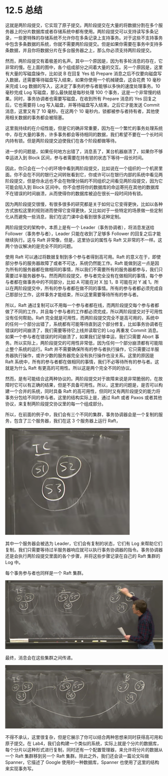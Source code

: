 # 12.5 总结

这就是两阶段提交，它实现了原子提交。两阶段提交在大量的将数据分割在多个服务器上的分片数据库或者存储系统中都有使用。两阶段提交可以支持读写多条记录，一些更特殊的存储系统不允许你在多条记录上支持事务。对于这些不支持事务中包含多条数据的系统，你就不需要两阶段提交。但是如果你需要在事务中支持多条数据，并且你将数据分片在多台服务器之上，那么你必须支持两阶段提交。

然而，两阶段提交有着极差的名声。其中一个原因是，因为有多轮消息的存在，它非常的慢。在上面的图中，各个组成部分之间着大量的交互。另一个原因是，这里有大量的写磁盘操作，比如说 B 在回复 Yes 给 Prepare 消息之后不仅要向磁盘写入数据，还需要等待磁盘写入结束，如果你使用一个机械硬盘，这会花费 10 毫秒来完成 Log 数据的写入，这决定了事务的参与者能够以多快的速度处理事务。10 毫秒完成 Log 写磁盘，那么最快就是每秒处理 100 个事务，这是一个非常慢的结果。同时，事务协调者也需要写磁盘，在收到所有 Prepare 消息的 Yes 回复之后，它也需要将 Log 写入磁盘，并等待磁盘写入结束。之后它才能发送 Commit 消息，这里又有了 10 毫秒。在这两个 10 毫秒内，锁都被参与者持有者，其他使用相关数据的事务都会被阻塞。

这里我持续的在介绍性能，但是它的确非常重要，因为在一个繁忙的事务处理系统中，存在大量的事务，许多事务都会等待相同的数据，我们希望不要在一个长时间内持有锁。但是两阶段提交迫使我们在各个阶段都做等待。

进一步的问题是，如果任何地方出错了，消息丢了，某台机器崩溃了，如果你不够幸运进入到 Block 区间，参与者需要在持有锁的状态下等待一段长时间。

因此，你只会在一个小的环境中看到两阶段提交，比如说在一个组织的一个机房里面。你不会在不同的银行之间转账看到它，你或许可以在银行内部的系统中看见两阶段提交，但是你永远也不会在物理分隔的不同组织之间看见两阶段提交，因为它可能会陷入到 Block 区间中。你不会想将你的数据库的命运寄托在其他的数据库不在错误的时间崩溃，从而使得你的数据库被迫在很长一段时间持有锁。

因为两阶段提交很慢，有很多很多的研究都是关于如何让它变得更快，比如以各种方式放松这里的规则进而使得它变得更快，又比如对于一些特定的场景做一些定制化从而避免一些消息，我们在这门课中会看到很多这种定制。

两阶段提交的架构中，本质上是有一个 Leader（事务协调者），将消息发送给 Follower（事务参与者），Leader 只能在收到了足够多 Follower 的回复之后才能继续执行。这与 Raft 非常像，但是，这里协议的属性与 Raft 又非常的不一样。这两个协议解决的是完全不同的问题。

使用 Raft 可以通过将数据复制到多个参与者得到高可用。Raft 的意义在于，即使部分参与的服务器故障了或者不可达，系统仍然能工作。Raft 能做到这一点是因为所有的服务器都在做相同的事情，所以我们不需要所有的服务器都参与，我们只需要过半服务器参与。然而两阶段提交，参与者完全没有在做相同的事情，每个参与者都在做事务中的不同部分，比如 A 可能在对 X 加 1，B 可能在对 Y 减 1。所以在两阶段提交中，所有的参与者都在做不同的事情。所有的参与者都必须完成自己那部分工作，这样事务才能结束，所以这里需要等待所有的参与者。

所以，Raft 通过复制可以不用每一个参与者都在线，而两阶段提交每个参与者都做了不同的工作，并且每个参与者的工作都必须完成，所以两阶段提交对于可用性没有任何帮助。Raft 完全就是可用性，而两阶段提交完全不是高可用的，系统中的任何一个部分出错了，系统都有可能等待直到这个部分修复。比如事务协调者在错误的时间崩溃了，我们需要等待它上线并读取它的 Log 再重发 Commit 消息。如果一个参与者在错误的时间崩溃了，如果我们足够幸运，我们只需要 Abort 事务。所以实际上，两阶段提交的可用性非常低，因为任何一个部分崩溃都有可能阻止整个系统的运行。Raft 并不需要确保所有的参与者执行操作，它只需要过半服务器执行操作，或许少数的服务器完全没有执行操作也没关系。这里的原因是 Raft 系统中，所有的参与者都在做相同的事情，我们不必等待所有的参与者。这就是为什么 Raft 有更高的可用性。所以这是两个完全不同的协议。

然而，是有可能结合这两种协议的。两阶段提交对于故障来说是非常脆弱的，在故障时它可以有正确的结果，但是不具备可用性。所以，这里的问题是，是否可以构建一个合并的系统，同时具备 Raft 的高可用性，但同时又有两阶段提交的能力将事务分包给不同的参与者。这里的结构实际上是，通过 Raft 或者 Paxos 或者其他协议，来复制两阶段提交协议里的每一个组成部分。

所以，在前面的例子中，我们会有三个不同的集群，事务协调器会是一个复制的服务，包含了三个服务器，我们在这 3 个服务器上运行 Raft，

![](<../assets/image (459).png>)

其中一个服务器会被选为 Leader，它们会有复制的状态，它们有 Log 来帮助它们复制，我们只需要等待过半服务器响应就可以执行事务协调器的指令。事务协调器还是会执行两阶段提交里面的各个步骤，并将这些步骤记录在自己的 Raft 集群的 Log 中。

每个事务参与者也同样是一个 Raft 集群。

![](<../assets/image (460).png>)

最终，消息会在这些集群之间传递。

![](<../assets/image (461).png>)

不得不承认，这里很复杂，但是它展示了你可以结合两种思想来同时获得高可用和原子提交。在 Lab4，我们会构建一个类似的系统，实际上就是个分片的数据库，每个分片以这种形式进行复制，同时还有一个配置管理器，来允许将分片的数据从一个 Raft 集群移到另一个 Raft 集群。除此之外，我们还会读一篇论文叫做 Spanner，它描述了 Google 使用的一种数据库，Spanner 也使用了这里的结构来实现事务写。
